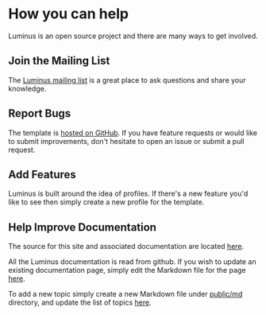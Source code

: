 # How you can help

Luminus is an open source project and there are many ways to get involved.

## <i class="fa fa-envelope"></i> Join the Mailing List

The [Luminus mailing list](https://groups.google.com/forum/?fromgroups#!forum/luminusweb) is a
great place to ask questions and share your knowledge.

## <i class="fa fa-github"></i> Report Bugs

The template is [hosted on GitHub](https://github.com/yogthos/luminus-template). If you have feature requests or would like to submit improvements, don't hesitate to open an issue or submit a pull request.

## <i class="fa fa-wrench"></i> Add Features

Luminus is built around the idea of profiles. If there's a new feature you'd like to see then simply create a new profile for the template.

## <i class="fa fa-book"></i> Help Improve Documentation

The source for this site and associated documentation are located [here](https://github.com/yogthos/luminus).

All the Luminus documentation is read from github. If you wish to update an existing documentation page, simply edit the Markdown
file for the page [here](https://github.com/yogthos/luminus/tree/master/resources/md).

To add a new topic simply create a new Markdown file under [public/md](https://github.com/yogthos/luminus/tree/master/resources/md)
directory, and update the list of topics [here](https://github.com/yogthos/luminus/blob/master/resources/docpages.edn).

